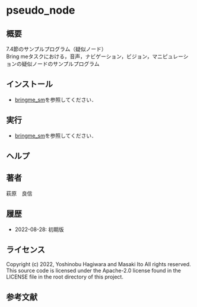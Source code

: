 # pseudo_node
## 概要
7.4節のサンプルプログラム（疑似ノード）  
Bring meタスクにおける，音声，ナビゲーション，ビジョン，マニピュレーションの疑似ノードのサンプルプログラム

## インストール
  - [bringme_sm](https://github.com/AI-Robot-Book/chapter7/tree/master/bringme_sm)を参照してください．

## 実行
  - [bringme_sm](https://github.com/AI-Robot-Book/chapter7/tree/master/bringme_sm)を参照してください．

## ヘルプ

## 著者
萩原　良信

## 履歴
- 2022-08-28: 初期版

## ライセンス
Copyright (c) 2022, Yoshinobu Hagiwara and Masaki Ito
All rights reserved.
This source code is licensed under the Apache-2.0 license found in the LICENSE file in the root directory of this project.

## 参考文献
